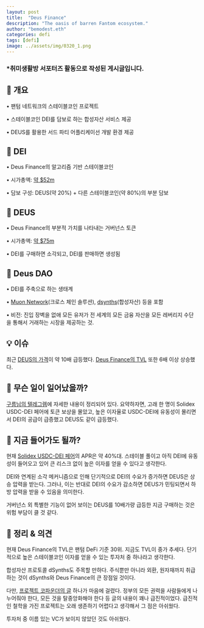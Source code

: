 ```yaml
---
layout: post
title:  "Deus Finance"
description: "The oasis of barren Fantom ecosystem."
author: "bemodest.eth"
categories: defi
tags: [defi]
image: ../assets/img/0320_1.png
---
```


### *취미생활방 서포터즈 활동으로 작성된 게시글입니다.

## 🔎 개요
• 팬텀 네트워크의 스테이블코인 프로젝트

• 스테이블코인 DEI를 담보로 하는 합성자산 서비스 제공

• DEUS를 활용한 서드 파티 어플리케이선 개발 환경 제공

## 🔎 DEI
• Deus Finance의 알고리즘 기반 스테이블코인

• 시가총액: [약 $52m](https://ftmscan.com/token/0xde12c7959e1a7bbe8a5f7a1dc8f8eef9ab011b3)

• 담보 구성: DEUS(약 20%) + 다른 스테이블코인(약 80%)의 부분 담보

## 🔎 DEUS
• Deus Finance의 부분적 가치를 나타내는 거버넌스 토큰

• 시가총액: [약 $75m](https://ftmscan.com/token/0xde5ed76e7c05ec5e4572cfc88d1acea165109e44)

• DEI를 구매하면 소각되고, DEI를 판매하면 생성됨

## 🔎 Deus DAO
• DEI를 주축으로 하는 생태계

• [Muon Network](https://www.muon.net/)(크로스 체인 솔루션), [dsynths](https://app.dsynths.com/trade)(합성자산) 등을 포함

• 비전: 진입 장벽을 없애 모든 유저가 전 세계의 모든 금융 자산을 모든 레버리지 수단을 통해서 거래하는 시장을 제공하는 것.

## 💡 이슈
최근 [DEUS의 가격](https://coinmarketcap.com/currencies/deus-finance-2/)이 약 10배 급등했다. [Deus Finance의 TVL](https://defillama.com/protocol/deus-finance) 또한 6배 이상 상승했다.

## 🔎 무슨 일이 일어났을까?
[구름님의 텔레그렘](https://t.me/GROOM_STUDY/931)에 자세한 내용이 정리되어 있다.
요약하자면, 고래 한 명이 Solidex USDC-DEI 페어에 토큰 보상을 몰았고, 높은 이자율로 USDC-DEI에 유동성이 몰리면서 DEI의 공급이 급증했고 DEUS도 같이 급등했다.

## 🔎 지금 들어가도 될까?
현재 [Solidex USDC-DEI 페어](https://solidexfinance.com/#/pools)의 APR은 약 40%대. 스테이블 풀이고 아직 DEI에 유동성이 들어오고 있어 큰 리스크 없이 높은 이자를 얻을 수 있다고 생각한다.

DEI와 연계된 소각 메커니즘으로 인해 단기적으로 DEI의 수요가 증가하면 DEUS은 상승 압력을 받는다. 그러나, 이는 반대로 DEI의 수요가 감소하면 DEUS가 민팅되면서 하방 압력을 받을 수 있음을 의미한다.

거버넌스 외 특별한 기능이 없어 보이는 DEUS를 10배가량 급등한 지금 구매하는 것은 위험 부담이 클 것 같다.

## 🔎 정리 & 의견
현재 Deus Finance의 TVL은 팬텀 DeFi 기준 30위. 지금도 TVL이 중가 추세다. 단기적으로 높은 스테이블코인 이자를 얻을 수 있는 투자처 중 하나라고 생각한다.

합성자산 프로토콜 dSynths도 주목할 만하다. 주식뿐만 아니라 외환,  원자재까지 취급하는 것이 dSynths와 Deus Finance의 큰 장점일 것이다.

다만, [프로젝트 코파운더의 글](https://lafayettetabor.medium.com/deus-tokenomics-fad5cb4b76c) 하나가 마음에 걸렸다. 정부의 모든 권력을 사람들에게 나누어줘야 한다, 모든 것을 탈중앙화해야 한다 등 글의 내용이 꽤나 급진적이었다. 급진적인 철학을 가진 프로젝트는 오래 생존하기 어렵다고 생각해서 그 점은 아쉬웠다.

투자처 중 이름 있는 VC가 보이지 않았던 것도 아쉬웠다.
